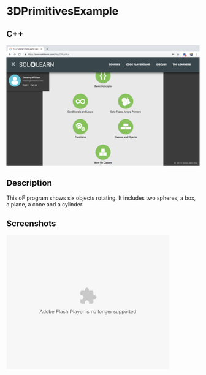 # 3DPrimitivesExample
## C++
![alt text](https://github.com/wittenjeremy/openframeworks/blob/master/Image%20files/Screen_Shot_2019-02-03_at_11.22.24_AM.png)
      
 
## Description
This oF program shows six objects rotating. It includes two spheres, a box, a plane, a cone and a cylinder.

## Screenshots
<object width="425" height="350">
  <param name="movie" value="http://www.youtube.com/watch?v=s8PfuRCIsxI" />
  <param name="wmode" value="transparent" />
  <embed src="https://www.youtube.com/watch?v=s8PfuRCIsxI"
         type="application/x-shockwave-flash"
         wmode="transparent" width="425" height="350" />
</object>
